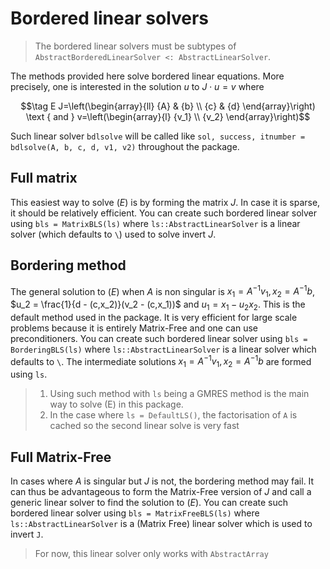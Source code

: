 # Bordered linear solvers

> The bordered linear solvers must be subtypes of `AbstractBorderedLinearSolver <: AbstractLinearSolver`. 

The methods provided here solve bordered linear equations. More precisely, one is interested in the solution $u$ to $J\cdot u = v$ where

$$\tag E J=\left(\begin{array}{ll}
{A} & {b} \\
{c} & {d}
\end{array}\right) \text { and } v=\left(\begin{array}{l}
{v_1} \\
{v_2}
\end{array}\right)$$

Such linear solver `bdlsolve` will be called like `sol, success, itnumber = bdlsolve(A, b, c, d, v1, v2)` throughout the package.


## Full matrix
This easiest way to solve $(E)$ is by forming the matrix $J$. In case it is sparse, it should be relatively efficient. You can create such bordered linear solver using `bls = MatrixBLS(ls)` where `ls::AbstractLinearSolver` is a linear solver (which defaults to `\`) used to solve invert $J$.

## Bordering method

The general solution to $(E)$ when $A$ is non singular is $x_1=A^{-1}v_1, x_2=A^{-1}b$, $u_2 = \frac{1}{d - (c,x_2)}(v_2 - (c,x_1))$ and $u_1=x_1-u_2x_2$. This is the default method used in the package. It is very efficient for large scale problems because it is entirely Matrix-Free and one can use preconditioners. You can create such bordered linear solver using `bls = BorderingBLS(ls)` where `ls::AbstractLinearSolver` is a linear solver which defaults to `\`. The intermediate solutions $x_1=A^{-1}v_1, x_2=A^{-1}b$ are formed using `ls`.

> 1. Using such method with `ls` being a GMRES method is the main way to solve (E) in this package.
> 2. In the case where `ls = DefaultLS()`, the factorisation of `A` is cached so the second linear solve is very fast 

## Full Matrix-Free

In cases where $A$ is singular but $J$ is not, the bordering method may fail. It can thus be advantageous to form the Matrix-Free version of $J$ and call a generic linear solver to find the solution to $(E)$. You can create such bordered linear solver using `bls = MatrixFreeBLS(ls)` where `ls::AbstractLinearSolver` is a (Matrix Free) linear solver which is used to invert `J`.

> For now, this linear solver only works with `AbstractArray`

